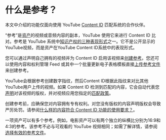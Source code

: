 # 什么是参考？

本文中介绍的功能仅面向使用 YouTube [Content ID](http://www.youtube.com/t/contentid) 匹配系统的合作伙伴。

“参考”是[资产](https://support.google.com/youtube/answer/3011552)的视频或音频内容的副本，YouTube 使用它来进行 Content ID 比对。参考是 YouTube 系统中[知识产权的三种表现形式](https://support.google.com/youtube/answer/4597810?ref_topic=24323)之一。它不是公开显示的YouTube视频，而是资产在YouTube Content ID系统中的表现形式。

您可以通过声明自己拥有的视频并为 Content ID 启用该视频来[创建参考](https://support.google.com/youtube/answer/107007)。您还可以使用内容和权利管理 Feed 或其中一个批量更新电子表格模板直接[上传参考文件](https://support.google.com/youtube/answer/4588226)来创建参考。

YouTube会根据参考创建数字指纹，然后Content ID根据此指纹来对比其他YouTube用户上传的视频。如果 Content ID 检测到匹配的内容，它会自动代表您[声明](https://support.google.com/youtube/answer/3311596?ref_topic=3011554)对该视频的版权，并对视频应用您指定的[匹配政策](https://support.google.com/youtube/answer/107129)。

创建参考前，应确保您对内容拥有专有权利。对您没有版权的内容声明版权会导致严厉处罚。请参阅[什么样的内容符合 Content ID 功能的使用要求？](https://support.google.com/youtube/answer/2605065?ref_topic=4515467)。

一项资产可以有多个参考。例如，电影资产可以有两个独立的纵横比分别为16:9和4:3的参考。该参考不必与可观看的 YouTube 视频相同；如需了解详情，请参阅[选择有效的参考文件](https://support.google.com/youtube/answer/107008)。
